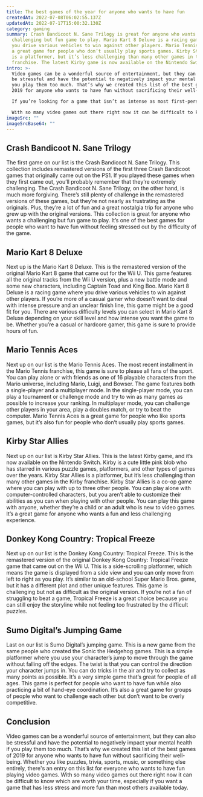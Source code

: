 ```yaml
---
title: The best games of the year for anyone who wants to have fun
createdAt: 2022-07-08T06:02:55.137Z
updatedAt: 2022-07-17T15:00:32.130Z
category: gaming
summary: Crash Bandicoot N. Sane Trilogy is great for anyone who wants a
  challenging but fun game to play. Mario Kart 8 Deluxe is a racing game where
  you drive various vehicles to win against other players. Mario Tennis Aces is
  a great game for people who don’t usually play sports games. Kirby Star Allies
  is a platformer, but it’s less challenging than many other games in the Kirby
  franchise. The latest Kirby game is now available on the Nintendo Switch.
intro: >-
  Video games can be a wonderful source of entertainment, but they can also
  be stressful and have the potential to negatively impact your mental health if
  you play them too much. That’s why we created this list of the best games of
  2019 for anyone who wants to have fun without sacrificing their well-being.

  If you’re looking for a game that isn’t as intense as most first-person shooters or as dark as many role-playing games, this list is for you. Whether you like puzzles, trivia, sports, music, or something else entirely, there’s an entry on this list for everyone who wants to have fun playing video games.

  With so many video games out there right now it can be difficult to know which are worth your time, especially if you want a game that has less stress and more fun than most others available today. So if you want some great ideas of where to start on your search for the best new games out there today read on!
imageSrc: ""
imageSrcBase64: ""
---
```


## Crash Bandicoot N. Sane Trilogy

The first game on our list is the Crash Bandicoot N. Sane Trilogy. This collection includes remastered versions of the first three Crash Bandicoot games that originally came out on the PS1.
If you played these games when they first came out, you’ll probably remember that they’re extremely challenging. The Crash Bandicoot N. Sane Trilogy, on the other hand, is much more forgiving.
There’s still plenty of challenge in the remastered versions of these games, but they’re not nearly as frustrating as the originals. Plus, they’re a lot of fun and a great nostalgia trip for anyone who grew up with the original versions.
This collection is great for anyone who wants a challenging but fun game to play. It’s one of the best games for people who want to have fun without feeling stressed out by the difficulty of the game.

## Mario Kart 8 Deluxe

Next up is the Mario Kart 8 Deluxe. This is the remastered version of the original Mario Kart 8 game that came out for the Wii U.
This game features all the original tracks from the Wii U version, plus a new battle mode and some new characters, including Captain Toad and King Boo.
Mario Kart 8 Deluxe is a racing game where you drive various vehicles to win against other players. If you’re more of a casual gamer who doesn’t want to deal with intense pressure and an unclear finish line, this game might be a good fit for you.
There are various difficulty levels you can select in Mario Kart 8 Deluxe depending on your skill level and how intense you want the game to be. Whether you’re a casual or hardcore gamer, this game is sure to provide hours of fun.

## Mario Tennis Aces

Next up on our list is the Mario Tennis Aces. The most recent installment in the Mario Tennis franchise, this game is sure to please all fans of the sport. You can play alone or with friends as one of 16 playable characters from the Mario universe, including Mario, Luigi, and Bowser.
The game features both a single-player and a multiplayer mode. In the single-player mode, you can play a tournament or challenge mode and try to win as many games as possible to increase your ranking. In multiplayer mode, you can challenge other players in your area, play a doubles match, or try to beat the computer.
Mario Tennis Aces is a great game for people who like sports games, but it’s also fun for people who don’t usually play sports games.

## Kirby Star Allies

Next up on our list is Kirby Star Allies. This is the latest Kirby game, and it’s now available on the Nintendo Switch.
Kirby is a cute little pink blob who has starred in various puzzle games, platformers, and other types of games over the years. Kirby Star Allies is a platformer, but it’s less challenging than many other games in the Kirby franchise.
Kirby Star Allies is a co-op game where you can play with up to three other people. You can play alone with computer-controlled characters, but you aren’t able to customize their abilities as you can when playing with other people.
You can play this game with anyone, whether they’re a child or an adult who is new to video games. It’s a great game for anyone who wants a fun and less challenging experience.

## Donkey Kong Country: Tropical Freeze

Next up on our list is the Donkey Kong Country: Tropical Freeze. This is the remastered version of the original Donkey Kong Country: Tropical Freeze game that came out on the Wii U.
This is a side-scrolling platformer, which means the game is displayed from a side view and you can only move from left to right as you play. It’s similar to an old-school Super Mario Bros. game, but it has a different plot and other unique features.
This game is challenging but not as difficult as the original version. If you’re not a fan of struggling to beat a game, Tropical Freeze is a great choice because you can still enjoy the storyline while not feeling too frustrated by the difficult puzzles.

## Sumo Digital’s Jumping Game

Last on our list is Sumo Digital’s jumping game. This is a new game from the same people who created the Sonic the Hedgehog games.
This is a simple platformer where you use your character’s jump to move through the game without falling off the edges. The twist is that you can control the direction your character jumps in. You can do tricks in the air and try to collect as many points as possible. It’s a very simple game that’s great for people of all ages.
This game is perfect for people who want to have fun while also practicing a bit of hand-eye coordination.
It’s also a great game for groups of people who want to challenge each other but don’t want to be overly competitive.

## Conclusion

Video games can be a wonderful source of entertainment, but they can also be stressful and have the potential to negatively impact your mental health if you play them too much. That’s why we created this list of the best games of 2019 for anyone who wants to have fun without sacrificing their well-being. Whether you like puzzles, trivia, sports, music, or something else entirely, there's an entry on this list for everyone who wants to have fun playing video games. With so many video games out there right now it can be difficult to know which are worth your time, especially if you want a game that has less stress and more fun than most others available today.
